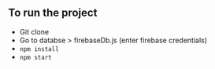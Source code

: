 ## To run the project 
* Git clone 
* Go to databse > firebaseDb.js (enter firebase credentials)
* `npm install`
* `npm start`
